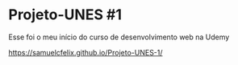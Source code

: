 # Projeto-UNES #1
Esse foi o meu início do curso de desenvolvimento web na Udemy

https://samuelcfelix.github.io/Projeto-UNES-1/
